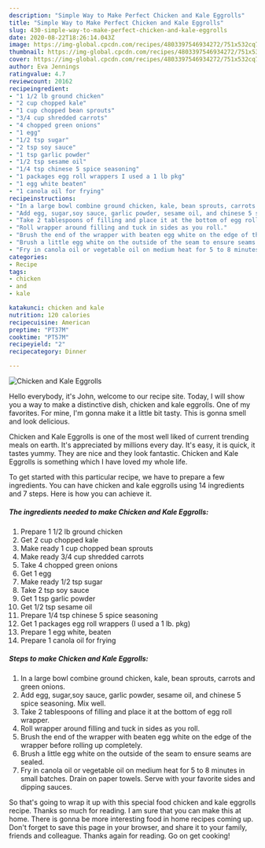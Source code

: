 ```yaml
---
description: "Simple Way to Make Perfect Chicken and Kale Eggrolls"
title: "Simple Way to Make Perfect Chicken and Kale Eggrolls"
slug: 430-simple-way-to-make-perfect-chicken-and-kale-eggrolls
date: 2020-08-22T18:26:14.043Z
image: https://img-global.cpcdn.com/recipes/4803397546934272/751x532cq70/chicken-and-kale-eggrolls-recipe-main-photo.jpg
thumbnail: https://img-global.cpcdn.com/recipes/4803397546934272/751x532cq70/chicken-and-kale-eggrolls-recipe-main-photo.jpg
cover: https://img-global.cpcdn.com/recipes/4803397546934272/751x532cq70/chicken-and-kale-eggrolls-recipe-main-photo.jpg
author: Eva Jennings
ratingvalue: 4.7
reviewcount: 20162
recipeingredient:
- "1 1/2 lb ground chicken"
- "2 cup chopped kale"
- "1 cup chopped bean sprouts"
- "3/4 cup shredded carrots"
- "4 chopped green onions"
- "1 egg"
- "1/2 tsp sugar"
- "2 tsp soy sauce"
- "1 tsp garlic powder"
- "1/2 tsp sesame oil"
- "1/4 tsp chinese 5 spice seasoning"
- "1 packages egg roll wrappers I used a 1 lb pkg"
- "1 egg white beaten"
- "1 canola oil for frying"
recipeinstructions:
- "In a large bowl combine ground chicken, kale, bean sprouts, carrots and green onions."
- "Add egg, sugar,soy sauce, garlic powder, sesame oil, and chinese 5 spice seasoning. Mix well."
- "Take 2 tablespoons of filling and place it at the bottom of egg roll wrapper."
- "Roll wrapper around filling and tuck in sides as you roll."
- "Brush the end of the wrapper with beaten egg white on the edge of the wrapper before rolling up completely."
- "Brush a little egg white on the outside of the seam to ensure seams are sealed."
- "Fry in canola oil or vegetable oil on medium heat for 5 to 8 minutes in small batches. Drain on paper towels. Serve with your favorite sides and dipping sauces."
categories:
- Recipe
tags:
- chicken
- and
- kale

katakunci: chicken and kale 
nutrition: 120 calories
recipecuisine: American
preptime: "PT37M"
cooktime: "PT57M"
recipeyield: "2"
recipecategory: Dinner

---
```



![Chicken and Kale Eggrolls](https://img-global.cpcdn.com/recipes/4803397546934272/751x532cq70/chicken-and-kale-eggrolls-recipe-main-photo.jpg)

Hello everybody, it's John, welcome to our recipe site. Today, I will show you a way to make a distinctive dish, chicken and kale eggrolls. One of my favorites. For mine, I'm gonna make it a little bit tasty. This is gonna smell and look delicious.

Chicken and Kale Eggrolls is one of the most well liked of current trending meals on earth. It's appreciated by millions every day. It's easy, it is quick, it tastes yummy. They are nice and they look fantastic. Chicken and Kale Eggrolls is something which I have loved my whole life.




To get started with this particular recipe, we have to prepare a few ingredients. You can have chicken and kale eggrolls using 14 ingredients and 7 steps. Here is how you can achieve it.

<!--inarticleads1-->

##### The ingredients needed to make Chicken and Kale Eggrolls:

1. Prepare 1 1/2 lb ground chicken
1. Get 2 cup chopped kale
1. Make ready 1 cup chopped bean sprouts
1. Make ready 3/4 cup shredded carrots
1. Take 4 chopped green onions
1. Get 1 egg
1. Make ready 1/2 tsp sugar
1. Take 2 tsp soy sauce
1. Get 1 tsp garlic powder
1. Get 1/2 tsp sesame oil
1. Prepare 1/4 tsp chinese 5 spice seasoning
1. Get 1 packages egg roll wrappers (I used a 1 lb. pkg)
1. Prepare 1 egg white, beaten
1. Prepare 1 canola oil for frying




<!--inarticleads2-->

##### Steps to make Chicken and Kale Eggrolls:

1. In a large bowl combine ground chicken, kale, bean sprouts, carrots and green onions.
1. Add egg, sugar,soy sauce, garlic powder, sesame oil, and chinese 5 spice seasoning. Mix well.
1. Take 2 tablespoons of filling and place it at the bottom of egg roll wrapper.
1. Roll wrapper around filling and tuck in sides as you roll.
1. Brush the end of the wrapper with beaten egg white on the edge of the wrapper before rolling up completely.
1. Brush a little egg white on the outside of the seam to ensure seams are sealed.
1. Fry in canola oil or vegetable oil on medium heat for 5 to 8 minutes in small batches. Drain on paper towels. Serve with your favorite sides and dipping sauces.




So that's going to wrap it up with this special food chicken and kale eggrolls recipe. Thanks so much for reading. I am sure that you can make this at home. There is gonna be more interesting food in home recipes coming up. Don't forget to save this page in your browser, and share it to your family, friends and colleague. Thanks again for reading. Go on get cooking!
